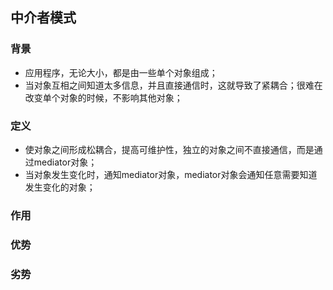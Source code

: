 ## 中介者模式

### 背景
- 应用程序，无论大小，都是由一些单个对象组成；
- 当对象互相之间知道太多信息，并且直接通信时，这就导致了紧耦合；很难在改变单个对象的时候，不影响其他对象；

### 定义
- 使对象之间形成松耦合，提高可维护性，独立的对象之间不直接通信，而是通过mediator对象；
- 当对象发生变化时，通知mediator对象，mediator对象会通知任意需要知道发生变化的对象；

### 作用

### 优势

### 劣势